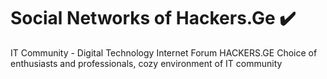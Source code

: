 # Social Networks of Hackers.Ge ✔️
IT Community - Digital Technology Internet Forum HACKERS.GE Choice of enthusiasts and professionals, cozy environment of IT community
